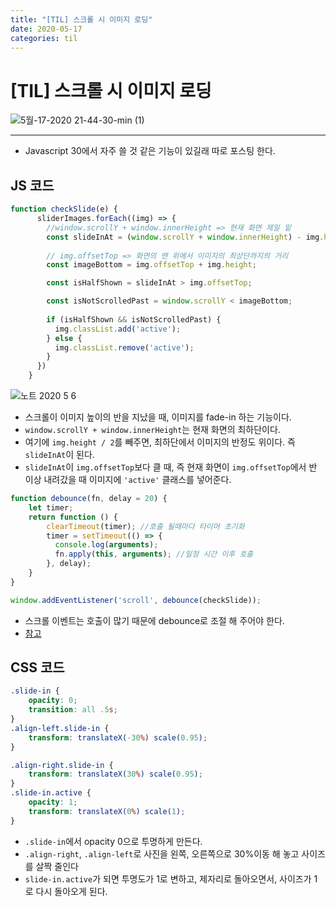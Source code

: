 ```yaml
---
title: "[TIL] 스크롤 시 이미지 로딩"
date: 2020-05-17
categories: til
---
```


# [TIL] 스크롤 시 이미지 로딩
![5월-17-2020 21-44-30-min (1)](https://user-images.githubusercontent.com/41617388/82171329-f7d26800-9901-11ea-9fde-085633c15ef1.gif)

---

- Javascript 30에서 자주 쓸 것 같은 기능이 있길래 따로 포스팅 한다.

## JS 코드
```js
function checkSlide(e) {
      sliderImages.forEach((img) => {
        //window.scrollY + window.innerHeight => 현재 화면 제일 밑
        const slideInAt = (window.scrollY + window.innerHeight) - img.height / 2;
        
        // img.offsetTop => 화면의 맨 위에서 이미지의 최상단까지의 거리
        const imageBottom = img.offsetTop + img.height;

        const isHalfShown = slideInAt > img.offsetTop;

        const isNotScrolledPast = window.scrollY < imageBottom;
        
        if (isHalfShown && isNotScrolledPast) {
          img.classList.add('active');
        } else {
          img.classList.remove('active');
        }
      })
    }
```

![노트 2020  5  6](https://user-images.githubusercontent.com/41617388/82146992-ae453700-9887-11ea-95ee-e6d6707c315e.jpg)

- 스크롤이 이미지 높이의 반을 지났을 때, 이미지를 fade-in 하는 기능이다.
- `window.scrollY + window.innerHeight`는 현재 화면의 최하단이다.
- 여기에 `img.height / 2`를 빼주면, 최하단에서 이미지의 반정도 위이다. 즉 `slideInAt`이 된다.
- `slideInAt`이 `img.offsetTop`보다 클 때, 즉 현재 화면이 `img.offsetTop`에서 반 이상 내려갔을 때 이미지에 `'active'` 클래스를 넣어준다.


```js
function debounce(fn, delay = 20) {
    let timer;
    return function () {
        clearTimeout(timer); //호출 될때마다 타이머 초기화
        timer = setTimeout(() => {
          console.log(arguments);
          fn.apply(this, arguments); //일정 시간 이후 호출
        }, delay);
    }
}
```
```js
window.addEventListener('scroll', debounce(checkSlide));
```

- 스크롤 이벤트는 호출이 많기 때문에 debounce로 조절 해 주어야 한다.
- [참고](https://forbid403.github.io/til/TIL-%EC%8A%A4%EB%A1%9C%ED%8B%80%EA%B3%BC-%EB%94%94%EB%B0%94%EC%9A%B4%EC%8B%B1/)



## CSS 코드
```css
.slide-in {
    opacity: 0;
    transition: all .5s;
}
.align-left.slide-in {
    transform: translateX(-30%) scale(0.95);
}

.align-right.slide-in {
    transform: translateX(30%) scale(0.95);
}
.slide-in.active {
    opacity: 1;
    transform: translateX(0%) scale(1);
}
```

- `.slide-in`에서 opacity 0으로 투명하게 만든다.
- `.align-right`, `.align-left`로 사진을 왼쪽, 오른쪽으로 30%이동 해 놓고 사이즈를 살짝 줄인다
- `slide-in.active`가 되면 투명도가 1로 변하고, 제자리로 돌아오면서, 사이즈가 1로 다시 돌아오게 된다.

